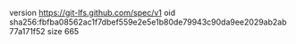 version https://git-lfs.github.com/spec/v1
oid sha256:fbfba08562ac1f7dbef559e2e5e1b80de79943c90da9ee2029ab2ab77a171f52
size 665

